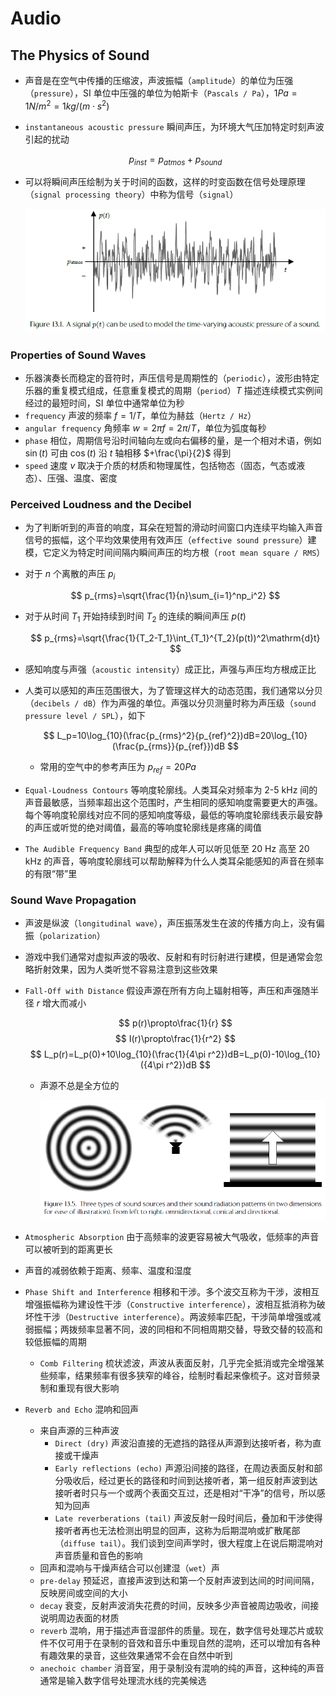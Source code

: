 # Audio

## The Physics of Sound

- 声音是在空气中传播的压缩波，声波振幅（`amplitude`）的单位为压强（`pressure`），SI 单位中压强的单位为帕斯卡（`Pascals / Pa`），$1Pa=1N/m^2=1kg/(m\cdot s^2)$
- `instantaneous acoustic pressure` 瞬间声压，为环境大气压加特定时刻声波引起的扰动

  $$
  p_{inst}=p_{atmos}+p_{sound}
  $$

- 可以将瞬间声压绘制为关于时间的函数，这样的时变函数在信号处理原理（`signal processing theory`）中称为信号（`signal`）

  ![Signal](Images/Signal.PNG)

### Properties of Sound Waves

- 乐器演奏长而稳定的音符时，声压信号是周期性的（`periodic`），波形由特定乐器的重复模式组成，任意重复模式的周期（`period`）$T$ 描述连续模式实例间经过的最短时间，SI 单位中通常单位为秒
- `frequency` 声波的频率 $f=1/T$，单位为赫兹（`Hertz / Hz`）
- `angular frequency` 角频率  $w=2\pi f=2\pi/T$，单位为弧度每秒
- `phase` 相位，周期信号沿时间轴向左或向右偏移的量，是一个相对术语，例如 $\sin(t)$ 可由 $\cos(t)$ 沿 $t$ 轴相移 $+\frac{\pi}{2}$ 得到
- `speed` 速度 $v$ 取决于介质的材质和物理属性，包括物态（固态，气态或液态）、压强、温度、密度

### Perceived Loudness and the Decibel

- 为了判断听到的声音的响度，耳朵在短暂的滑动时间窗口内连续平均输入声音信号的振幅，这个平均效果使用有效声压（`effective sound pressure`）建模，它定义为特定时间间隔内瞬间声压的均方根（`root mean square / RMS`）
- 对于 $n$ 个离散的声压 $p_i$

  $$
  p_{rms}=\sqrt{\frac{1}{n}\sum_{i=1}^np_i^2}
  $$

- 对于从时间 $T_1$ 开始持续到时间 $T_2$ 的连续的瞬间声压 $p(t)$

  $$
  p_{rms}=\sqrt{\frac{1}{T_2-T_1}\int_{T_1}^{T_2}(p(t))^2\mathrm{d}t}
  $$

- 感知响度与声强（`acoustic intensity`）成正比，声强与声压均方根成正比
- 人类可以感知的声压范围很大，为了管理这样大的动态范围，我们通常以分贝（`decibels / dB`）作为声强的单位。声强以分贝测量时称为声压级（`sound pressure level / SPL`），如下

  $$
  L_p=10\log_{10}(\frac{p_{rms}^2}{p_{ref}^2})dB=20\log_{10}(\frac{p_{rms}}{p_{ref}})dB
  $$

  - 常用的空气中的参考声压为 $p_{ref}=20Pa$
- `Equal-Loudness Contours` 等响度轮廓线。人类耳朵对频率为 2-5 kHz 间的声音最敏感，当频率超出这个范围时，产生相同的感知响度需要更大的声强。每个等响度轮廓线对应不同的感知响度等级，最低的等响度轮廓线表示最安静的声压或听觉的绝对阈值，最高的等响度轮廓线是疼痛的阈值
- `The Audible Frequency Band` 典型的成年人可以听见低至 20 Hz 高至 20 kHz 的声音，等响度轮廓线可以帮助解释为什么人类耳朵能感知的声音在频率的有限“带”里

### Sound Wave Propagation

- 声波是纵波（`longitudinal wave`），声压振荡发生在波的传播方向上，没有偏振（`polarization`）
- 游戏中我们通常对虚拟声波的吸收、反射和有时衍射进行建模，但是通常会忽略折射效果，因为人类听觉不容易注意到这些效果
- `Fall-Off with Distance` 假设声源在所有方向上辐射相等，声压和声强随半径 $r$ 增大而减小

  $$
  p(r)\propto\frac{1}{r}
  $$
  $$
  I(r)\propto\frac{1}{r^2}
  $$
  $$
  L_p(r)=L_p(0)+10\log_{10}(\frac{1}{4\pi r^2})dB=L_p(0)-10\log_{10}({4\pi r^2})dB
  $$

  - 声源不总是全方位的

    ![SoundSources](Images/SoundSources.PNG)

- `Atmospheric Absorption` 由于高频率的波更容易被大气吸收，低频率的声音可以被听到的距离更长
- 声音的减弱依赖于距离、频率、温度和湿度
- `Phase Shift and Interference` 相移和干涉。多个波交互称为干涉，波相互增强振幅称为建设性干涉（`Constructive interference`），波相互抵消称为破坏性干涉（`Destructive interference`）。两波频率匹配，干涉简单增强或减弱振幅；两拨频率显著不同，波的同相和不同相周期交替，导致交替的较高和较低振幅的周期
  - `Comb Filtering` 梳状滤波，声波从表面反射，几乎完全抵消或完全增强某些频率，结果频率有很多狭窄的峰谷，绘制时看起来像梳子。这对音频录制和重现有很大影响
- `Reverb and Echo` 混响和回声
  - 来自声源的三种声波
    - `Direct (dry)` 声波沿直接的无遮挡的路径从声源到达接听者，称为直接或干燥声
    - `Early reflections (echo)` 声源沿间接的路径，在周边表面反射和部分吸收后，经过更长的路径和时间到达接听者，第一组反射声波到达接听者时只与一个或两个表面交互过，还是相对“干净”的信号，所以感知为回声
    - `Late reverberations (tail)` 声波反射一段时间后，叠加和干涉使得接听者再也无法检测出明显的回声，这称为后期混响或扩散尾部（`diffuse tail`）。我们谈到空间声学时，很大程度上在说后期混响对声音质量和音色的影响
  - 回声和混响与干燥声结合可以创建湿（`wet`）声
  - `pre-delay` 预延迟，直接声波到达和第一个反射声波到达间的时间间隔，反映房间或空间的大小
  - `decay` 衰变，反射声波消失花费的时间，反映多少声音被周边吸收，间接说明周边表面的材质
  - `reverb` 混响，用于描述声音湿部件的质量。现在，数字信号处理芯片或软件不仅可用于在录制的音效和音乐中重现自然的混响，还可以增加有各种有趣效果的录音，这些效果通常不会在自然中听到
  - `anechoic chamber` 消音室，用于录制没有混响的纯的声音，这种纯的声音通常是输入数字信号处理流水线的完美候选
